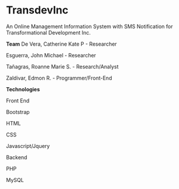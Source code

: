 # TransdevInc
An Online Management Information System with SMS Notification for Transformational Development Inc.

<b>Team</b>
De Vera, Catherine Kate P - Researcher

Esguerra, John Michael - Researcher

Tañagras, Roanne Marie S. - Research/Analyst

Zaldivar, Edmon R. - Programmer/Front-End

<b>Technologies</b>

Front End

Bootstrap 

HTML

CSS

Javascript/Jquery


Backend

PHP

MySQL
